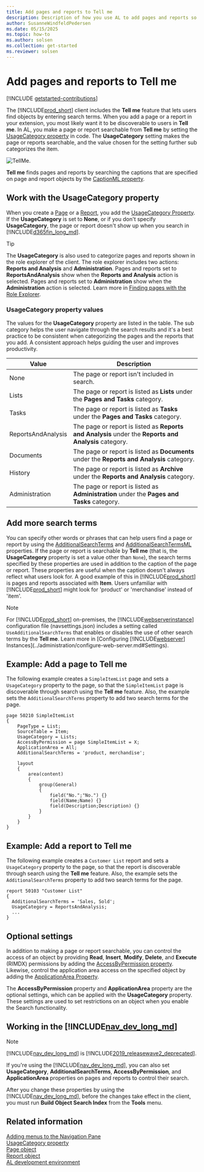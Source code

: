 ```yaml
---
title: Add pages and reports to Tell me
description: Description of how you use AL to add pages and reports so that they're discoverable through search in the client.
author: SusanneWindfeldPedersen
ms.date: 05/15/2025
ms.topic: how-to
ms.author: solsen
ms.collection: get-started
ms.reviewer: solsen
---
```


# Add pages and reports to Tell me

[!INCLUDE [getstarted-contributions](includes/getstarted-contributions.md)]

The [!INCLUDE[prod_short](includes/prod_short.md)] client includes the **Tell me** feature that lets users find objects by entering search terms. When you add a page or a report in your extension, you most likely want it to be discoverable to users in **Tell me**. In AL, you make a page or report searchable from **Tell me** by setting the [UsageCategory property](properties/devenv-usagecategory-property.md) in code. The **UsageCategory** setting makes the page or reports searchable, and the value chosen for the setting further sub categorizes the item.

![TellMe.](media/tellmeApril19.png)

**Tell me** finds pages and reports by searching the captions that are specified on page and report objects by the [CaptionML property](properties/devenv-caption-property.md).

## Work with the UsageCategory property

When you create a [Page](devenv-page-object.md) or a [Report](devenv-report-object.md), you add the [UsageCategory Property](properties/devenv-usagecategory-property.md). If the **UsageCategory** is set to **None**, or if you don't specify **UsageCategory**, the page or report doesn't show up when you search in [!INCLUDE[d365fin_long_md](includes/d365fin_long_md.md)].

> [!TIP]
> The **UsageCategory** is also used to categorize pages and reports shown in the role explorer of the client. The role explorer includes two actions: **Reports and Analysis** and **Administration**. Pages and reports set to **ReportsAndAnalysis** show when the **Reports and Analysis** action is selected. Pages and reports set to **Administration** show when the **Administration** action is selected. Learn more in [Finding pages with the Role Explorer](/dynamics365/business-central/ui-role-explorer).

### UsageCategory property values

The values for the **UsageCategory** property are listed in the table. The sub category helps the user navigate through the search results and it's a best practice to be consistent when categorizing the pages and the reports that you add. A consistent approach helps guiding the user and improves productivity.

|Value           |Description                                  |
|----------------|---------------------------------------------|
|None            |The page or report isn't included in search.|
|Lists           |The page or report is listed as **Lists** under the **Pages and Tasks** category.|
|Tasks           |The page or report is listed as **Tasks** under the **Pages and Tasks** category.|
|ReportsAndAnalysis |The page or report is listed as **Reports and Analysis** under the **Reports and Analysis** category.|
|Documents       |The page or report is listed as **Documents** under the **Reports and Analysis** category.|
|History         |The page or report is listed as **Archive** under the **Reports and Analysis** category.|
|Administration  |The page or report is listed as **Administration** under the **Pages and Tasks** category.|

## Add more search terms

You can specify other words or phrases that can help users find a page or report by using the [AdditionalSearchTerms](../developer/properties/devenv-additionalsearchterms-property.md) and [AdditionalSearchTermsML](../developer/properties/devenv-additionalsearchtermsml-property.md) properties. If the page or report is searchable by **Tell me** (that is, the **UsageCategory** property is set a value other than `None`), the search terms specified by these properties are used in addition to the caption of the page or report. These properties are useful when the caption doesn't always reflect what users look for. A good example of this in [!INCLUDE[prod_short](includes/prod_short.md)] is pages and reports associated with **Item**. Users unfamiliar with [!INCLUDE[prod_short](includes/prod_short.md)] might look for 'product' or 'merchandise' instead of 'item'.  

> [!NOTE]  
> For [!INCLUDE[prod_short](includes/prod_short.md)] on-premises, the [!INCLUDE[webserverinstance](includes/webserverinstance.md)] configuration file (navsettings.json) includes a setting called `UseAdditionalSearchTerms` that enables or disables the use of other search terms by the **Tell me**. Learn more in [Configuring [!INCLUDE[webserver](includes/webserver.md)] Instances](../administration/configure-web-server.md#Settings).

## Example: Add a page to Tell me

The following example creates a `SimpleItemList` page and sets a `UsageCategory` property to the page, so that the `SimpleItemList` page is discoverable through search using the **Tell me** feature. Also, the example sets the   `AdditionalSearchTerms` property to add two search terms for the page. 

```AL
page 50210 SimpleItemList 
{ 
    PageType = List; 
    SourceTable = Item; 
    UsageCategory = Lists;
    AccessByPermission = page SimpleItemList = X;
    ApplicationArea = All;
    AdditionalSearchTerms = 'product, merchandise';

    layout 
    { 
        area(content) 
        { 
            group(General) 
            { 
                field("No.";"No.") {} 
                field(Name;Name) {} 
                field(Description;Description) {} 
            } 
        } 
    } 
} 
```

## Example: Add a report to Tell me

The following example creates a `Customer List` report and sets a `UsageCategory` property to the page, so that the report is discoverable through search using the **Tell me** feature. Also, the example sets the `AdditionalSearchTerms` property to add two search terms for the page. 

```AL
report 50103 "Customer List"
{
  AdditionalSearchTerms = 'Sales, Sold';
  UsageCategory = ReportsAndAnalysis;
  ...
}
```


## Optional settings

In addition to making a page or report searchable, you can control the access of an object by providing **Read**, **Insert**, **Modify**, **Delete**, and **Execute** (RIMDX) permissions by adding the [AccessByPermission property](properties/devenv-accessbypermission-property.md). Likewise, control the application area access on the specified object by adding the [ApplicationArea Property](properties/devenv-applicationarea-property.md). 

The **AccessByPermission** property and **ApplicationArea** property are the optional settings, which can be applied with the **UsageCategory** property. These settings are used to set restrictions on an object when you enable the Search functionality.

## Working in the [!INCLUDE[nav_dev_long_md](includes/nav_dev_long_md.md)]

> [!NOTE]
> [!INCLUDE[nav_dev_long_md](../developer/includes/nav_dev_long_md.md)] is [!INCLUDE[2019_releasewave2_deprecated](../includes/2019_releasewave2_deprecated.md)].

If you're using the [!INCLUDE[nav_dev_long_md](includes/nav_dev_long_md.md)], you can also set **UsageCategory**, **AdditionalSearchTerms**, **AccessByPermission**, and **ApplicationArea** properties on pages and reports to control their search.

After you change these properties by using the [!INCLUDE[nav_dev_long_md](includes/nav_dev_long_md.md)], before the changes take effect in the client, you must run **Build Object Search Index** from the **Tools** menu.

## Related information

[Adding menus to the Navigation Pane](devenv-adding-menus-to-navigation-pane.md)  
[UsageCategory property](properties/devenv-usagecategory-property.md)  
[Page object](devenv-page-object.md)  
[Report object](devenv-report-object.md)  
[AL development environment](devenv-reference-overview.md)
